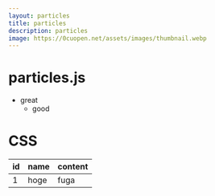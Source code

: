 ```yaml
---
layout: particles
title: particles
description: particles
image: https://0cuopen.net/assets/images/thumbnail.webp
---
```


# particles.js

- great
  - good

# CSS

|id|name|content|
|--|--|--|
|1|hoge|fuga|

